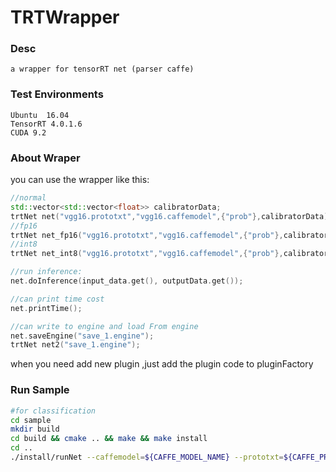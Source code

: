 # TRTWrapper

### Desc
    a wrapper for tensorRT net (parser caffe)
### Test Environments
    Ubuntu  16.04
    TensorRT 4.0.1.6
    CUDA 9.2
### About Wraper
you can use the wrapper like this:
```cpp
//normal
std::vector<std::vector<float>> calibratorData;
trtNet net("vgg16.prototxt","vgg16.caffemodel",{"prob"},calibratorData);
//fp16
trtNet net_fp16("vgg16.prototxt","vgg16.caffemodel",{"prob"},calibratorData,RUN_MODE:FLOAT16);
//int8
trtNet net_int8("vgg16.prototxt","vgg16.caffemodel",{"prob"},calibratorData,RUN_MODE:INT8);

//run inference:
net.doInference(input_data.get(), outputData.get());

//can print time cost
net.printTime();

//can write to engine and load From engine
net.saveEngine("save_1.engine");
trtNet net2("save_1.engine");
```
when you need add new plugin ,just add the plugin code to pluginFactory
### Run Sample
```bash
#for classification
cd sample
mkdir build
cd build && cmake .. && make && make install
cd ..
./install/runNet --caffemodel=${CAFFE_MODEL_NAME} --prototxt=${CAFFE_PROTOTXT} --input=./test.jpg
```
